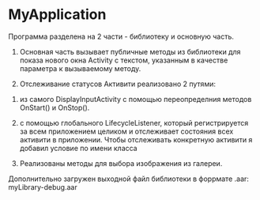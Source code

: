 # MyApplication

Программа разделена на 2 части - библиотеку и основную часть.

1. Основная часть вызывает публичные методы из библиотеки для показа нового окна
Activity с текстом, указанным в качестве параметра к вызываемому методу.

2. Отслеживание статусов Активити реализовано 2 путями: 

  1) из самого DisplayInputActivity с помощью переопределния методов OnStart() и OnStop().

  2) с помощью глобального LifecycleListener, который регистрируется за всем приложением целиком
  и отслеживает состояния всех активити в приложении. 
  Чтобы отслеживать конкретную активити я добавил условие по имени класса 
  
3. Реализованы методы для выбора изображения из галереи.

Дополнительно загружен выходной файл библиотеки в форрмате .aar: myLibrary-debug.aar
